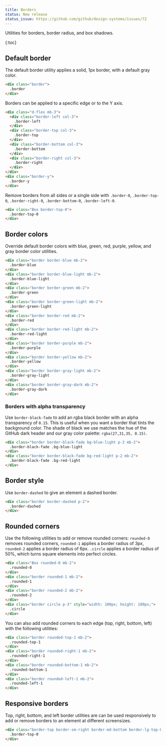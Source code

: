 ```yaml
---
title: Borders
status: New release
status_issue: https://github.com/github/design-systems/issues/72
---
```


Utilities for borders, border radius, and box shadows.

{:toc}

## Default border

The default border utility applies a solid, 1px border, with a default gray color.

```html
<div class="border">
  .border
</div>
```

Borders can be applied to a specific edge or to the Y axis.

```html
<div class="d-flex mb-3">
  <div class="border-left col-3">
    .border-left
  </div>
  <div class="border-top col-3">
    .border-top
  </div>
  <div class="border-bottom col-3">
    .border-bottom
  </div>
  <div class="border-right col-3">
    .border-right
  </div>
</div>
<div class="border-y">
  .border-y
</div>
```

Remove borders from all sides or a single side with `.border-0`, `.border-top-0`, `.border-right-0`, `.border-bottom-0`, `.border-left-0`.

```html
<div class="Box border-top-0">
  .border-top-0
</div>
```

## Border colors

Override default border colors with blue, green, red, purple, yellow, and gray border color utilities.

```html
<div class="border border-blue mb-2">
  .border-blue
</div>
<div class="border border-blue-light mb-2">
  .border-blue-light
</div>
<div class="border border-green mb-2">
  .border-green
</div>
<div class="border border-green-light mb-2">
  .border-green-light
</div>
<div class="border border-red mb-2">
  .border-red
</div>
<div class="border border-red-light mb-2">
  .border-red-light
</div>
<div class="border border-purple mb-2">
  .border-purple
</div>
<div class="border border-yellow mb-2">
  .border-yellow
</div>
<div class="border border-gray-light mb-2">
  .border-gray-light
</div>
<div class="border border-gray-dark mb-2">
  .border-gray-dark
</div>
```

### Borders with alpha transparency

Use `border-black-fade` to add an rgba black border with an alpha transparency of `0.15`. This is useful when you want a border that tints the background color. The shade of black we use matches the hue of the GitHub dark header and our gray color palette: `rgba(27,31,35, 0.15)`.

```html
<div class="border border-black-fade bg-blue-light p-2 mb-2">
  .border-black-fade .bg-blue-light
</div>
<div class="border border-black-fade bg-red-light p-2 mb-2">
  .border-black-fade .bg-red-light
</div>
```

## Border style

Use `border-dashed` to give an element a dashed border.

```html
<div class="border border-dashed p-2">
  .border-dashed
</div>
```

## Rounded corners

Use the following utilities to add or remove rounded corners: `rounded-0` removes rounded corners, `rounded-1` applies a border radius of 3px, `rounded-2` applies a border radius of 6px. `.circle` applies a border radius of 50%, which turns square elements into perfect circles.

```html
<div class="Box rounded-0 mb-2">
  .rounded-0
</div>
<div class="border rounded-1 mb-2">
  .rounded-1
</div>
<div class="border rounded-2 mb-2">
  .rounded-2
</div>
<div class="border circle p-3" style="width: 100px; height: 100px;">
  .circle
</div>
```

You can also add rounded corners to each edge (top, right, bottom, left) with the following utilities:

```html
<div class="border rounded-top-1 mb-2">
  .rounded-top-1
</div>
<div class="border rounded-right-1 mb-2">
  .rounded-right-1
</div>
<div class="border rounded-bottom-1 mb-2">
  .rounded-bottom-1
</div>
<div class="border rounded-left-1 mb-2">
  .rounded-left-1
</div>
```

## Responsive borders

Top, right, bottom, and left border utilities are can be used responsively to add or remove borders to an element at different screensizes.

```html
<div class="border-top border-sm-right border-md-bottom border-lg-top-0">
  .border-top-0
</div>
```
